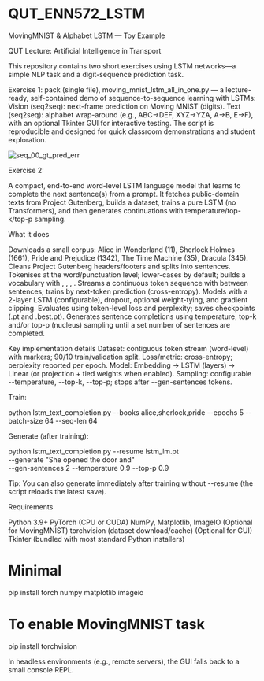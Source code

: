 # QUT_ENN572_LSTM

MovingMNIST & Alphabet LSTM — Toy Example

QUT Lecture: Artificial Intelligence in Transport

This repository contains two short exercises using LSTM networks—a simple NLP task and a digit-sequence prediction task.

Exercise 1:  pack (single file), moving_mnist_lstm_all_in_one.py — a lecture-ready, self-contained demo of sequence-to-sequence learning with LSTMs:
Vision (seq2seq): next-frame prediction on Moving MNIST (digits).
Text (seq2seq): alphabet wrap-around (e.g., ABC→DEF, XYZ→YZA, A→B, E→F), with an optional Tkinter GUI for interactive testing.
The script is reproducible and designed for quick classroom demonstrations and student exploration.

![seq_00_gt_pred_err](https://github.com/user-attachments/assets/35468a11-3d0d-4dd2-9d26-8d6ebf127bf8)

Exercise 2:

A compact, end-to-end word-level LSTM language model that learns to complete the next sentence(s) from a prompt. It fetches public-domain texts from Project Gutenberg, builds a dataset, trains a pure LSTM (no Transformers), and then generates continuations with temperature/top-k/top-p sampling.

What it does

Downloads a small corpus: Alice in Wonderland (11), Sherlock Holmes (1661), Pride and Prejudice (1342), The Time Machine (35), Dracula (345).
Cleans Project Gutenberg headers/footers and splits into sentences.
Tokenises at the word/punctuation level; lower-cases by default; builds a vocabulary with <pad>, <unk>, <bos>, <eos>.
Streams a continuous token sequence with <eos> between sentences; trains by next-token prediction (cross-entropy).
Models with a 2-layer LSTM (configurable), dropout, optional weight-tying, and gradient clipping.
Evaluates using token-level loss and perplexity; saves checkpoints (.pt and .best.pt).
Generates sentence completions using temperature, top-k and/or top-p (nucleus) sampling until a set number of sentences are completed.

Key implementation details
Dataset: contiguous token stream (word-level) with <eos> markers; 90/10 train/validation split.
Loss/metric: cross-entropy; perplexity reported per epoch.
Model: Embedding → LSTM (layers) → Linear (or projection + tied weights when enabled).
Sampling: configurable --temperature, --top-k, --top-p; stops after --gen-sentences <eos> tokens.

Train:

python lstm_text_completion.py --books alice,sherlock,pride --epochs 5 --batch-size 64 --seq-len 64


Generate (after training):

python lstm_text_completion.py --resume lstm_lm.pt \
  --generate "She opened the door and" \
  --gen-sentences 2 --temperature 0.9 --top-p 0.9


Tip: You can also generate immediately after training without --resume (the script reloads the latest save).


Requirements

Python 3.9+
PyTorch (CPU or CUDA)
NumPy, Matplotlib, ImageIO
(Optional for MovingMNIST) torchvision (dataset download/cache)
(Optional for GUI) Tkinter (bundled with most standard Python installers)

# Minimal
pip install torch numpy matplotlib imageio

# To enable MovingMNIST task
pip install torchvision


In headless environments (e.g., remote servers), the GUI falls back to a small console REPL.
